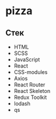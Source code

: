 # pizza

## Стек

- HTML
- SCSS
- JavaScript
- React
- CSS-modules
- Axios
- React Router
- React Skeleton
- Redux Toolkit
- lodash
- qs
